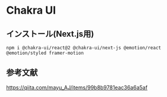 # Chakra UI

## インストール(Next.js用)

`npm i @chakra-ui/react@2 @chakra-ui/next-js @emotion/react @emotion/styled framer-motion
`

## 参考文献

https://qiita.com/mayu_AJ/items/99b8b9781eac36a6a5af
